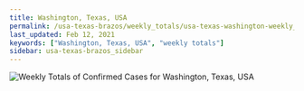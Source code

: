 ```yaml
---
title: Washington, Texas, USA
permalink: /usa-texas-brazos/weekly_totals/usa-texas-washington-weekly_totals.html
last_updated: Feb 12, 2021
keywords: ["Washington, Texas, USA", "weekly totals"]
sidebar: usa-texas-brazos_sidebar
---
```


![Weekly Totals of Confirmed Cases for Washington, Texas, USA](/covid_tracker/images/graphs/usa-texas-washington-weekly_totals_graph.png)
